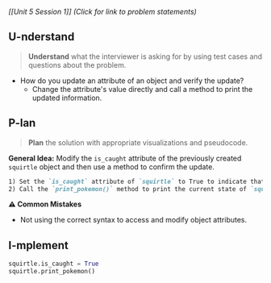 *[[Unit 5 Session 1]] (Click for link to problem statements)*

## U-nderstand
 
> **Understand** what the interviewer is asking for by using test cases and questions about the problem.

- How do you update an attribute of an object and verify the update?
  - Change the attribute's value directly and call a method to print the updated information.

## P-lan

> **Plan** the solution with appropriate visualizations and pseudocode.

**General Idea:** Modify the `is_caught` attribute of the previously created `squirtle` object and then use a method to confirm the update.

```markdown
1) Set the `is_caught` attribute of `squirtle` to True to indicate that it has been caught.
2) Call the `print_pokemon()` method to print the current state of `squirtle`, verifying the attribute update.
```

**⚠️ Common Mistakes**

- Not using the correct syntax to access and modify object attributes.

## I-mplement

```python
squirtle.is_caught = True
squirtle.print_pokemon()
```